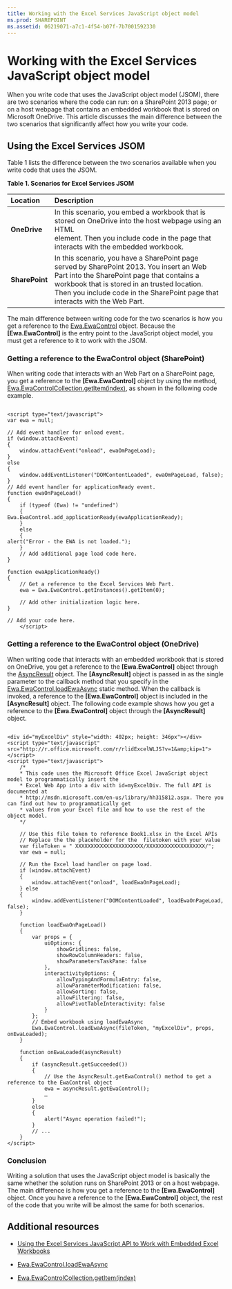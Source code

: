 ```yaml
---
title: Working with the Excel Services JavaScript object model
ms.prod: SHAREPOINT
ms.assetid: 06219071-a7c1-4f54-b07f-7b7001592330
---
```



# Working with the Excel Services JavaScript object model

When you write code that uses the JavaScript object model (JSOM), there are two scenarios where the code can run: on a SharePoint 2013 page; or on a host webpage that contains an embedded workbook that is stored on Microsoft OneDrive. This article discusses the main difference between the two scenarios that significantly affect how you write your code. 
  
    
    


## Using the Excel Services JSOM

Table 1 lists the difference between the two scenarios available when you write code that uses the JSOM. 
  
    
    

**Table 1. Scenarios for Excel Services JSOM**


|**Location**|**Description**|
|:-----|:-----|
|**OneDrive**|In this scenario, you embed a workbook that is stored on OneDrive into the host webpage using an HTML <div> element. Then you include code in the page that interacts with the embedded workbook. |
|**SharePoint**|In this scenario, you have a SharePoint page served by SharePoint 2013. You insert an Web Part into the SharePoint page that contains a workbook that is stored in an trusted location. Then you include code in the SharePoint page that interacts with the Web Part. |
   
The main difference between writing code for the two scenarios is how you get a reference to the  [Ewa.EwaControl](http://msdn.microsoft.com/library/6e441406-d67a-0da9-f996-71f4e4b4c144%28Office.15%29.aspx) object. Because the **[Ewa.EwaControl]** is the entry point to the JavaScript object model, you must get a reference to it to work with the JSOM.
  
    
    

### Getting a reference to the EwaControl object (SharePoint)

When writing code that interacts with an Web Part on a SharePoint page, you get a reference to the **[Ewa.EwaControl]** object by using the method, [Ewa.EwaControlCollection.getItem(index)](http://msdn.microsoft.com/library/11dd3a65-f914-4b34-bbaf-0206c8153d2b%28Office.15%29.aspx), as shown in the following code example. 
  
    
    

```

<script type="text/javascript">
var ewa = null;

// Add event handler for onload event.
if (window.attachEvent) 
{ 
    window.attachEvent("onload", ewaOmPageLoad);    
} 
else 
{ 
    window.addEventListener("DOMContentLoaded", ewaOmPageLoad, false); 
}
// Add event handler for applicationReady event.
function ewaOnPageLoad()
{
    if (typeof (Ewa) != "undefined")
    {
Ewa.EwaControl.add_applicationReady(ewaApplicationReady);
    }
    else
    {
alert("Error - the EWA is not loaded.");
    }
    // Add additional page load code here.
}

function ewaApplicationReady()
{
    // Get a reference to the Excel Services Web Part.
    ewa = Ewa.EwaControl.getInstances().getItem(0);

    // Add other initialization logic here.
}

// Add your code here.
    </script>
```


### Getting a reference to the EwaControl object (OneDrive)

When writing code that interacts with an embedded workbook that is stored on OneDrive, you get a reference to the **[Ewa.EwaControl]** object through the [AsyncResult](http://msdn.microsoft.com/library/1da51396-834c-d85b-a9b0-ce21e4329946%28Office.15%29.aspx) object. The **[AsyncResult]** object is passed in as the single parameter to the callback method that you specify in the [Ewa.EwaControl.loadEwaAsync](http://msdn.microsoft.com/library/a7ee4d6d-5472-b942-c78e-b368d30bcb0e%28Office.15%29.aspx) static method. When the callback is invoked, a reference to the **[Ewa.EwaControl]** object is included in the **[AsyncResult]** object. The following code example shows how you get a reference to the **[Ewa.EwaControl]** object through the **[AsyncResult]** object.
  
    
    

```

<div id="myExcelDiv" style="width: 402px; height: 346px"></div>
<script type="text/javascript" src="http://r.office.microsoft.com/r/rlidExcelWLJS?v=1&amp;kip=1"></script>
<script type="text/javascript">
    /*
    * This code uses the Microsoft Office Excel JavaScript object model to programmatically insert the
    * Excel Web App into a div with id=myExcelDiv. The full API is documented at
    * http://msdn.microsoft.com/en-us/library/hh315812.aspx. There you can find out how to programmatically get
    * values from your Excel file and how to use the rest of the object model. 
    */

    // Use this file token to reference Book1.xlsx in the Excel APIs
    // Replace the the placeholder for the  filetoken with your value
    var fileToken = " XXXXXXXXXXXXXXXXXXXXXX/XXXXXXXXXXXXXXXXXXX/";
    var ewa = null;

    // Run the Excel load handler on page load.
    if (window.attachEvent)
    {
        window.attachEvent("onload", loadEwaOnPageLoad);
    } else
    {
        window.addEventListener("DOMContentLoaded", loadEwaOnPageLoad, false);
    }

    function loadEwaOnPageLoad()
    {
        var props = {
            uiOptions: {
                showGridlines: false,
                showRowColumnHeaders: false,
                showParametersTaskPane: false
            },
            interactivityOptions: {
                allowTypingAndFormulaEntry: false,
                allowParameterModification: false,
                allowSorting: false,
                allowFiltering: false,
                allowPivotTableInteractivity: false
            }
        };
        // Embed workbook using loadEwaAsync
        Ewa.EwaControl.loadEwaAsync(fileToken, "myExcelDiv", props, onEwaLoaded);
    }

    function onEwaLoaded(asyncResult)
    { 
        if (asyncResult.getSucceeded())
        {
            // Use the AsyncResult.getEwaControl() method to get a reference to the EwaControl object
            ewa = asyncResult.getEwaControl();
            …
        }
        else
        {
            alert("Async operation failed!");
        }
        // ...
    }    
</script>
```


### Conclusion

Writing a solution that uses the JavaScript object model is basically the same whether the solution runs on SharePoint 2013 or on a host webpage. The main difference is how you get a reference to the **[Ewa.EwaControl]** object. Once you have a reference to the **[Ewa.EwaControl]** object, the rest of the code that you write will be almost the same for both scenarios.
  
    
    

## Additional resources
<a name="SP15DevKitchenCon_AnatomyofanappSignupsheets_Additionalresources"> </a>


-  [Using the Excel Services JavaScript API to Work with Embedded Excel Workbooks](http://msdn.microsoft.com/en-us/library/hh315812.aspx)
    
  
-  [Ewa.EwaControl.loadEwaAsync](http://msdn.microsoft.com/library/a7ee4d6d-5472-b942-c78e-b368d30bcb0e%28Office.15%29.aspx)
    
  
-  [Ewa.EwaControlCollection.getItem(index)](http://msdn.microsoft.com/library/11dd3a65-f914-4b34-bbaf-0206c8153d2b%28Office.15%29.aspx)
    
  

